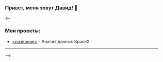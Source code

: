 ### Привет, меня зовут Давид! 👋
<--
### Мои проекты:
- [<название>](https://github.com/5david-hub5) - Анализ данных SpaceX
***
-->
